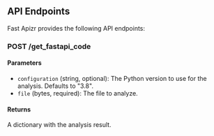 
## API Endpoints

Fast Apizr provides the following API endpoints:

### POST /get_fastapi_code

#### Parameters

- `configuration` (string, optional): The Python version to use for the analysis. Defaults to "3.8".
- `file` (bytes, required): The file to analyze.

#### Returns

A dictionary with the analysis result.

